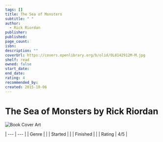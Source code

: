 ```yaml
---
tags: []
title: The Sea of Monsters
subtitle: " "
author:
  - Rick Riordan
publisher: 
published: 
page_count: 
isbn: 
description: ""
coverUrl: https://covers.openlibrary.org/b/olid/OL8142912M-M.jpg
shelf: read
owned: false
start_date: 
end_date: 
rating: 4
recommended_by: 
created: 2015-10-06
---
```


# The Sea of Monsters by Rick Riordan

![Book Cover Art](https://covers.openlibrary.org/b/olid/OL8142912M-M.jpg)


| --- | --- |
| Genre |  |
| Started |  |
| Finished |  |
| Rating | 4/5 |

